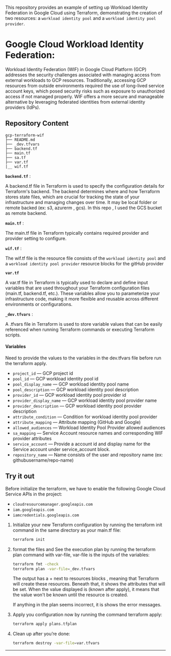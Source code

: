 
This repository provides an example of setting up Workload Identity Federation in Google Cloud using Terraform, demonstrating the creation of two resources: a `workload identity pool` and a `workload identity pool provider`.
 
# Google Cloud Workload Identity Federation:

Workload Identity Federation (WIF) in Google Cloud Platform (GCP) addresses the security challenges associated with managing access from external workloads to GCP resources. Traditionally, accessing GCP resources from outside environments required the use of long-lived service account keys, which posed security risks such as exposure to unauthorized access if not managed properly. WIF offers a more secure and manageable alternative by leveraging federated identities from external identity providers (IdPs).

## Repository Content

```
gcp-terraform-wif
├── README.md
├── _dev.tfvars
├── backend.tf
├── main.tf
├── sa.tf
├── var.tf
|__ wif.tf
```
**`backend.tf`** :

A backend.tf file in Terraform is used to specify the configuration details for Terraform's backend. The backend determines where and how Terraform stores state files, which are crucial for tracking the state of your infrastructure and managing changes over time. It may be local folder or remote backed (ex: s3, azurerm , gcs). In this repo , I used the GCS bucket as remote backend.

**`main.tf`** :

The main.tf file in Terraform typically contains required provider and provider setting to configure. 

**`wif.tf`** :

The wif.tf file is the resource file consists of the `workload identity pool` and a `workload identity pool provider` resource blocks for the gitHub provider

**`var.tf`**

A var.tf file in Terraform is typically used to declare and define input variables that are used throughout your Terraform configuration files (main.tf, backend.tf, etc.). These variables allow you to parameterize your infrastructure code, making it more flexible and reusable across different environments or configurations.

**`_dev.tfvars`** : 

A .tfvars file in Terraform is used to store variable values that can be easily referenced when running Terraform commands or executing Terraform scripts. 

#### Variables
Need to provide the values to the variables in the dev.tfvars file before run the terraform apply.

- `project_id` — GCP project id
- `pool_id` — GCP workload identity pool id
- `pool_display_name` — GCP workload identity pool name
- `pool_description` — GCP workload identity pool description
- `provider_id` — GCP workload identity pool provider id
- `provider_display_name` — GCP workload identity pool provider name
- `provider_description` — GCP workload identity pool provider description
- `attribute_condition` — Condition for workload identity pool provider
- `attribute_mapping` — Attribute mapping (GitHub and Google)
- `allowed_audiences` — Workload Identity Pool Provider allowed audiences
- `sa_mapping` — Service Account resource names and corresponding WIF provider attributes
- `service_account` — Provide a account id and display name for the Service account under service_account block.
- `repository_name` — Name consists of the user and repository name (ex: githubusername/repo-name)

## Try it out

Before initialize the terraform, we have to enable the following Google Cloud Service APIs in the project:

* `cloudresourcemanager.googleapis.com`
* `iam.googleapis.com`
* `iamcredentials.googleapis.com`



1. Initialize your new Terraform configuration by running the terraform init command in the same directory as your main.tf file:

    ```sh
    terraform init
    ```
1. format the files and See the execution plan by running the terraform plan command with var-file, var-file is the inputs of the variables:

    ```sh
    terraform fmt -check
    terraform plan -var-file=_dev.tfvars 
    ```
    The output has a + next to resources blocks , meaning that Terraform will create these resources. Beneath that, it shows the attributes that will be set. When the value displayed is (known after 
    apply), it means that the value won't be known until the resource is created.

    If anything in the plan seems incorrect, it is shows the error messages.

1. Apply you configuration now by running the command terraform apply:

    ```sh
    terraform apply plans.tfplan
    ```

1. Clean up after you’re done:

    ```sh
    terraform destroy -var-file=var.tfvars 
    ```

----

